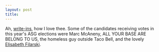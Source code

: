 ```yaml
---
layout: post
title: 
---
```


Ah, <a href="http://asg.northwestern.edu/elections/electionresults.html">write-ins</a>, how I love thee. Some of the candidates receiving votes in this year's ASG elections were Marc McAneny, ALL YOUR BASE ARE BELONG TO US, the homeless guy outside Taco Bell, and the lovely <a href="http://survivor.cbs.com/primetime/survivor2/survivors/elisabeth_b.html">Elisabeth Filarski</a>.
